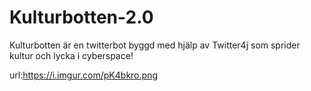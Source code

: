 # Kulturbotten-2.0

Kulturbotten är en twitterbot byggd med hjälp av Twitter4j som sprider kultur och lycka i cyberspace!

url:https://i.imgur.com/pK4bkro.png
